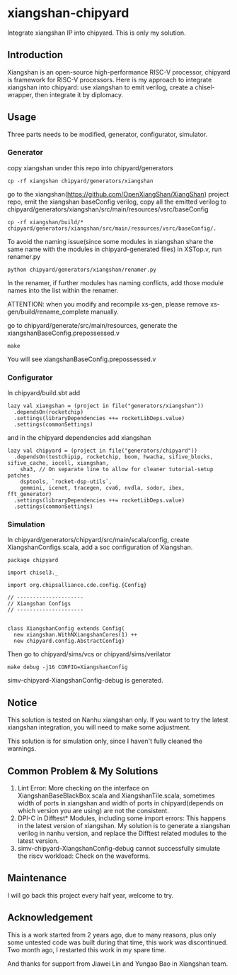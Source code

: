 # xiangshan-chipyard
Integrate xiangshan IP into chipyard. This is only my solution. 

## Introduction

Xiangshan is an open-source high-performance RISC-V processor, chipyard is framework for RISC-V processors.
Here is my approach to integrate xiangshan into chipyard: use xiangshan to emit verilog, create a chisel-wrapper, then integrate it by diplomacy. 

## Usage

Three parts needs to be modified, generator, configurator, simulator. 

### Generator 

copy xiangshan under this repo into chipyard/generators

```
cp -rf xiangshan chipyard/generators/xiangshan
```

go to the xiangshan(https://github.com/OpenXiangShan/XiangShan) project repo, emit the xiangshan baseConfig verilog, copy all the emitted verilog to chipyard/generators/xiangshan/src/main/resources/vsrc/baseConfig

```
cp -rf xiangshan/build/* chipyard/generators/xiangshan/src/main/resources/vsrc/baseConfig/.
```
To avoid the naming issue(since some modules in xiangshan share the same name with the modules in chipyard-generated files) in XSTop.v, run renamer.py

```
python chipyard/generators/xiangshan/renamer.py
```

In the renamer, if further modules has naming conflicts, add those module names into the list within the renamer.

ATTENTION: when you modify and recompile xs-gen, please remove xs-gen/build/rename_complete manually.

go to chipyard/generate/src/main/resources, generate the xiangshanBaseConfig.prepossessed.v

```
make

```
You will see xiangshanBaseConfig.prepossessed.v


### Configurator

In chipyard/build.sbt add
```
lazy val xiangshan = (project in file("generators/xiangshan"))
  .dependsOn(rocketchip)
  .settings(libraryDependencies ++= rocketLibDeps.value)
  .settings(commonSettings)
```

and in the chipyard dependencies add xiangshan

```
lazy val chipyard = (project in file("generators/chipyard"))
  .dependsOn(testchipip, rocketchip, boom, hwacha, sifive_blocks, sifive_cache, iocell, xiangshan,
    sha3, // On separate line to allow for cleaner tutorial-setup patches
    dsptools, `rocket-dsp-utils`,
    gemmini, icenet, tracegen, cva6, nvdla, sodor, ibex, fft_generator)
  .settings(libraryDependencies ++= rocketLibDeps.value)
  .settings(commonSettings)
```

### Simulation

In chipyard/generators/chipyard/src/main/scala/config, create XiangshanConfigs.scala, add a soc configuration of Xiangshan.


```
package chipyard

import chisel3._

import org.chipsalliance.cde.config.{Config}

// ---------------------
// Xiangshan Configs
// ---------------------


class XiangshanConfig extends Config(
  new xiangshan.WithNXiangshanCores(1) ++
  new chipyard.config.AbstractConfig)
```

Then go to chipyard/sims/vcs or chipyard/sims/verilator

```
make debug -j16 CONFIG=XiangshanConfig
```

simv-chipyard-XiangshanConfig-debug is generated.

## Notice

This solution is tested on Nanhu xiangshan only. If you want to try the latest xiangshan integration, you will need to make some adjustment.

This solution is for simulation only, since I haven't fully cleaned the warnings.

## Common Problem & My Solutions

1. Lint Error: More checking on the interface on XiangshanBaseBlackBox.scala and XiangshanTile.scala, sometimes width of ports in xiangshan and width of ports in chipyard(depends on which version you are using) are not the consistent.
2. DPI-C in Difftest* Modules, including some import errors: This happens in the latest version of xiangshan. My solution is to generate a xiangshan verilog in nanhu version, and replace the Difftest related modules to the latest version.
3. simv-chipyard-XiangshanConfig-debug cannot successfully simulate the riscv workload: Check on the waveforms.

## Maintenance

I will go back this project every half year, welcome to try.

## Acknowledgement

This is a work started from 2 years ago, due to many reasons, plus only some untested code was built during that time, this work was discontinued. Two month ago, I restarted this work in my spare time. 

And thanks for support from Jiawei Lin and Yungao Bao in Xiangshan team.  